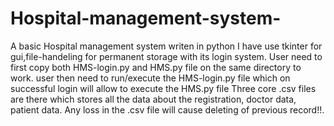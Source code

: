 # Hospital-management-system-
A basic Hospital management system writen in python
I have use tkinter for gui,file-handeling for permanent storage with its login system.
User need to first copy both HMS-login.py  and HMS.py file on the same directory to work.
user then need to run/execute the HMS-login.py file which on successful login will allow to execute the HMS.py file 
Three core .csv files are there which stores all the data about the registration, doctor data, patient data. Any loss in the .csv file will cause deleting of previous record!!.
